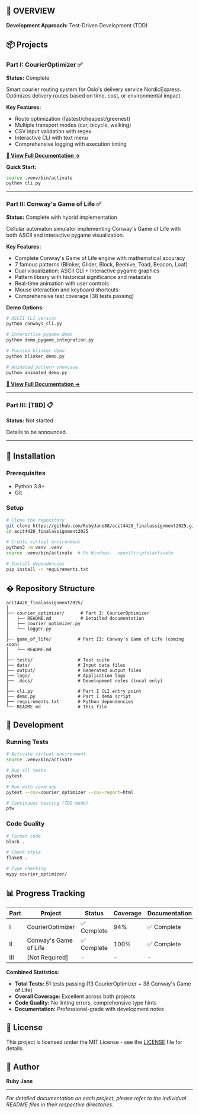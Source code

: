 ## 🎯 OVERVIEW

**Development Approach:** Test-Driven Development (TDD)

## 📦 Projects

### Part I: CourierOptimizer ✅

**Status:** Complete

Smart courier routing system for Oslo's delivery service NordicExpress. Optimizes delivery routes based on time, cost, or environmental impact.

**Key Features:**

- Route optimization (fastest/cheapest/greenest)
- Multiple transport modes (car, bicycle, walking)
- CSV input validation with regex
- Interactive CLI with text menu
- Comprehensive logging with execution timing

**[📖 View Full Documentation →](courier_optimizer/README.md)**

**Quick Start:**

```bash
source .venv/bin/activate
python cli.py
```

---

### Part II: Conway's Game of Life ✅

**Status:** Complete with hybrid implementation

Cellular automaton simulator implementing Conway's Game of Life with both ASCII and interactive pygame visualization.

**Key Features:**

- Complete Conway's Game of Life engine with mathematical accuracy
- 7 famous patterns (Blinker, Glider, Block, Beehive, Toad, Beacon, Loaf)
- Dual visualization: ASCII CLI + Interactive pygame graphics
- Pattern library with historical significance and metadata
- Real-time animation with user controls
- Mouse interaction and keyboard shortcuts
- Comprehensive test coverage (38 tests passing)

**Demo Options:**

```bash
# ASCII CLI version
python conways_cli.py

# Interactive pygame demo
python demo_pygame_integration.py

# Focused blinker demo
python blinker_demo.py

# Animated pattern showcase
python animated_demo.py
```

**[📖 View Full Documentation →](game_of_life/README.md)**

---

### Part III: [TBD] 📋

**Status:** Not started

Details to be announced.

---

## 🚀 Installation

### Prerequisites

- Python 3.8+
- Git

### Setup

```bash
# Clone the repository
git clone https://github.com/RubyJane88/acit4420_finalassignment2025.git
cd acit4420_finalassignment2025

# Create virtual environment
python3 -m venv .venv
source .venv/bin/activate  # On Windows: .venv\Scripts\activate

# Install dependencies
pip install -r requirements.txt
```

## � Repository Structure

```
acit4420_finalassignment2025/
│
├── courier_optimizer/      # Part I: CourierOptimizer
│   ├── README.md           # Detailed documentation
│   ├── courier_optimizer.py
│   └── logger.py
│
├── game_of_life/          # Part II: Conway's Game of Life (coming soon)
│   └── README.md
│
├── tests/                 # Test suite
├── data/                  # Input data files
├── output/                # Generated output files
├── logs/                  # Application logs
├── .docs/                 # Development notes (local only)
│
├── cli.py                 # Part I CLI entry point
├── demo.py                # Part I demo script
├── requirements.txt       # Python dependencies
└── README.md              # This file
```

## 🔧 Development

### Running Tests

```bash
# Activate virtual environment
source .venv/bin/activate

# Run all tests
pytest

# Run with coverage
pytest --cov=courier_optimizer --cov-report=html

# Continuous testing (TDD mode)
ptw
```

### Code Quality

```bash
# Format code
black .

# Check style
flake8 .

# Type checking
mypy courier_optimizer/
```

## 📊 Progress Tracking

| Part | Project               | Status      | Coverage | Documentation |
| ---- | --------------------- | ----------- | -------- | ------------- |
| I    | CourierOptimizer      | ✅ Complete | 94%      | ✅ Complete   |
| II   | Conway's Game of Life | ✅ Complete | 100%     | ✅ Complete   |
| III  | [Not Required]        | -           | -        | -             |

**Combined Statistics:**

- **Total Tests:** 51 tests passing (13 CourierOptimizer + 38 Conway's Game of Life)
- **Overall Coverage:** Excellent across both projects
- **Code Quality:** No linting errors, comprehensive type hints
- **Documentation:** Professional-grade with development notes

## 📝 License

This project is licensed under the MIT License - see the [LICENSE](LICENSE) file for details.

## 👤 Author

**Ruby Jane**

---

_For detailed documentation on each project, please refer to the individual README files in their respective directories._
